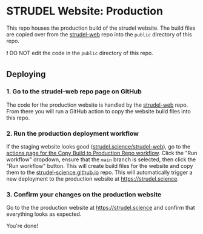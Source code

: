 # STRUDEL Website: Production

This repo houses the production build of the strudel website. The build files are copied over from the [strudel-web](https://github.com/strudel-science/strudel-web) repo into the `public` directory of this repo.

:exclamation: DO NOT edit the code in the `public` directory of this repo.

## Deploying

### 1. Go to the strudel-web repo page on GitHub

The code for the production website is handled by the [strudel-web](https://github.com/strudel-science/strudel-web) repo. From there you will run a GitHub action to copy the website build files into this repo.

### 2. Run the production deployment workflow

If the staging website looks good ([strudel.science/strudel-web](https://strudel.science/strudel-web/)), go to the [actions page for the Copy Build to Production Repo workflow](https://github.com/strudel-science/strudel-web/actions/workflows/prod.yml). Click the "Run workflow" dropdown, ensure that the `main` branch is selected, then click the "Run workflow" button. This will create build files for the website and copy them to the [strudel-science.github.io](https://github.com/strudel-science/strudel-science.github.io) repo. This will automatically trigger a new deployment to the production website at https://strudel.science.

### 3. Confirm your changes on the production website

Go to the the production website at https://strudel.science and confirm that everything looks as expected.

You're done!